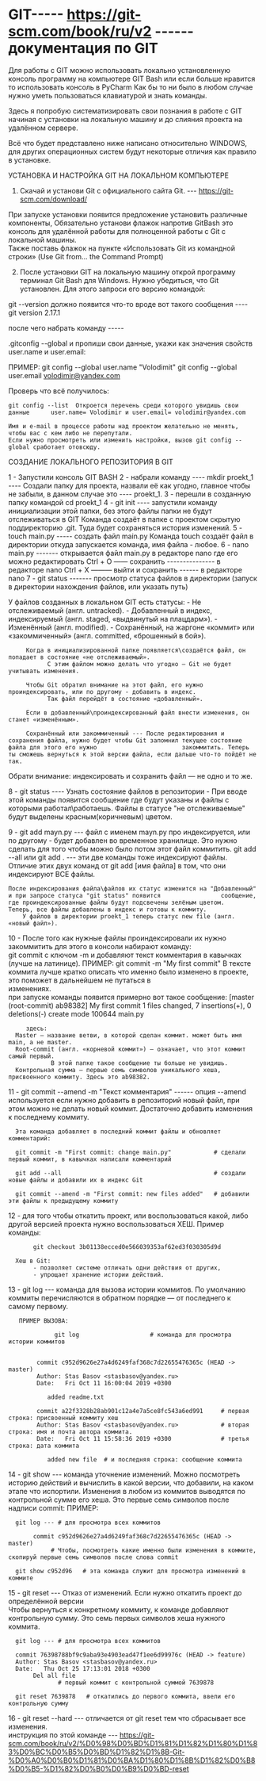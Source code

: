 # GIT-----   https://git-scm.com/book/ru/v2  ------ документация по GIT

Для работы с GIT можно использовать локально установленную консоль программу на компьютере GIT Bash или если больше нравится то использовать консоль в PyCharm
Как бы то ни было в любом случае нужно уметь пользоваться клавиатурой и знать команды.

Здесь я попробую систематизировать свои познания в работе с GIT начиная с установки на локальную машину и до слияния проекта на удалённом сервере.

Всё что будет представлено ниже написано относительно WINDOWS, для других операционных систем будут некоторые отличия как правило в установке.


УСТАНОВКА И НАСТРОЙКА GIT НА ЛОКАЛЬНОМ КОМПЬЮТЕРЕ


1) Скачай и установи Git с официального сайта Git. --- https://git-scm.com/download/ 

При запуске установки появится предложение установить различные компоненты, Обязательно установи флажок напротив GitBash это консоль для удалённой работы для полноценной работы с Git с локальной машины.  
Также поставь флажок на пункте «Использовать Git из командной строки» (Use Git from... the Command Prompt)


2) После установки GIT на локальную машину открой программу терминал Git Bash для Windows. 
Нужно убедиться, что Git установлен. 
Для этого запроси его версию командой:

git --version должно появится что-то вроде вот такого сообщения ----    git version 2.17.1

после чего набрать команду ----- 

.gitconfig --global и пропиши свои данные, укажи как значения свойств user.name и user.email:

ПРИМЕР: 
    git config --global user.name "Volodimit" 
    git config --global user.email volodimir@yandex.com

Проверь что всё получилось:

    git config --list  Откроется перечень среди которого увидишь свои данные      user.name= Volodimir и user.email= volodimir@yandex.com 
    
    Имя и e-mail в процессе работы над проектом желательно не менять, чтобы вас с кем либо не перепутали.
    Если нужно просмотреть или изменить настройки, вызов git config --global сработает отовсюду.




СОЗДАНИЕ ЛОКАЛЬНОГО РЕПОЗИТОРИЯ В GIT


1 - Запустили консоль GIT BASH
2 - набрали команду ---- mkdir proekt_1 ---- Создали папку для проекта, назвали её как угодно, главное чтобы не забыли, в данном случае это ---- proekt_1.
3 - перешли в созданную папку командой cd proekt_1
4 - git init ---- запустили команду инициализации этой папки, без этого файлы папки не будут отслеживаться в GIT
                  Команда создаёт в папке с проектом скрытую поддиректорию .git. Туда будет сохраняться история изменений. 
5 - touch main.py  ----- создать файл main.py Команда touch создаёт файл в директории откуда запускается команда, имя файла - любое.
6 - nano main.py ------- открывается файл main.py в редакторе nano где его можно редактировать
                  Ctrl + O —— сохранить     ---------------  в редакторе nano 
                  Ctrl + X ———  выйти и сохранить ------  в редакторе nano
7 - git status -------  просмотр статуса файлов в директории (запуск в директории нахождения файлов, или указать путь)

У файлов созданных в локальном GIT есть статусы:
                 - Не отслеживаемый                    (англ. untracked).
                 - Добавленный в индекс, индексируемый (англ. staged, «выдвинутый на плацдарм»).
                 - Изменённый                          (англ. modified).
                 - Сохранённый, на жаргоне «коммит» или «закоммиченный» (англ. committed, «брошенный в бой»).

         Когда в инициализированной папке появляется\создаётся файл, он попадает в состояние «не отслеживаемый». 
               С этим файлом можно делать что угодно — Git не будет учитывать изменения.

         Чтобы Git обратил внимание на этот файл, его нужно проиндексировать, или по другому - добавить в индекс. 
               Так файл перейдёт в состояние «добавленный». 

         Если в добавленный\проиндексированный файл внести изменения, он станет «изменённым».

         Сохранённый или закоммиченный --- После редактирования и сохранения файла, нужно будет чтобы Git запомнил текущее состояние файла для этого его нужно                        закоммитить. Теперь ты сможешь вернуться к этой версии файла, если дальше что-то пойдёт не так.

Обрати внимание: индексировать и сохранить файл — не одно и то же.


8 - git status ---- Узнать состояние файлов в репозитории - 
                    При вводе этой команды появится сообщение где будут указаны и файлы с которыми работал\работаешь. 
                    Файлы в статусе "не отслеживаемые" будут выделены красным(коричневым) цветом.

9 - git add mayn.py --- файл с именем mayn.py про индексируется, или по другому - будет добавлен во временное хранилище. 
                    Это нужно сделать для того чтобы можно было потом этот файл коммитить.
    git add --all или git add .  --- эти две команды тоже индексируют файлы. 
                    Отличие этих двух команд от git add [имя файла] в том, что они индексируют ВСЕ файлы.  
    
    После индексирования файла\файлов их статус изменится на "Добавленный" и при запросе статуса "git status" появится                 сообщение, где проиндексированные файлы будут подсвечены зелёным цветом. 
    Теперь, все файлы добавлены в индекс и готовы к коммиту. 
        У файлов в директории proekt_1 теперь статус new file (англ. «новый файл»).
10 - После того как нужные файлы проиндексировали их нужно закоммитить для этого в консоли набирают команду:               
     git commit c ключом -m и добавляют текст комментария в кавычках (лучше на латинице).
     ПРИМЕР:
                git commit -m "My first commit"
     В тексте коммита лучше кратко описать что именно было изменено в проекте, это поможет в дальнейшем не путаться в           
     изменениях.           
     при запуске команды появится примерно вот такое сообщение:
                 [master (root-commit) ab98382] My first commit
                  1 files changed, 7 insertions(+), 0 deletions(-)
                  create mode 100644 main.py 
                  
         здесь: 
      Master — название ветви, в которой сделан коммит. может быть имя main, а не master. 
      Root-commit (англ. «корневой коммит») — означает, что этот коммит самый первый. 
                В этой папке такое сообщение ты больше не увидишь.
      Контрольная сумма — первые семь символов уникального хеша, присвоенного коммиту. Здесь это ab98382.      
              
11 - git commit --amend -m "Текст комментария" ------ опция --amend используется если нужно добавить в репозиторий новый файл,      при этом можно не делать новый коммит. Достаточно добавить изменения к последнему коммиту. 

      Эта команда добавляет в последний коммит файлы и обновляет комментарий:
      
      git commit -m "First commit: change main.py"            # сделали первый коммит, в кавычках написали комментарий

      git add --all                                           # создали новые файлы и добавили их в индекс Git

      git commit --amend -m "First commit: new files added"   # добавили эти файлы к предыдущему коммиту 
      
 12 - для того чтобы откатить проект, или воспользоваться какой, либо другой версией проекта нужно воспользоваться ХЕШ.
      Пример команды:
      
           git checkout 3b01138ecced0e566039353af62ed3f030305d9d
      
      Хеш в Git:
           - позволяет системе отличать одни действия от других,
           - упрощает хранение истории действий.
      
  13 - git log --- команда для вызова истории коммитов. 
                   По умолчанию коммиты перечисляются в обратном порядке — от последнего к самому первому.    
      
       ПРИМЕР ВЫЗОВА:
       
                 git log                    # команда для просмотра истории коммитов


            commit c952d9626e27a4d6249faf368c7d22655476365c (HEAD -> master)
            Author: Stas Basov <stasbasov@yandex.ru>
            Date:   Fri Oct 11 16:00:04 2019 +0300

               added readme.txt

            commit a22f3328b28ab901c12a4e7a5ce8fc543a6ed991     # первая строка: присвоенный коммиту хеш 
            Author: Stas Basov <stasbasov@yandex.ru>            # вторая строка: имя и почта автора коммита.
            Date:   Fri Oct 11 15:58:36 2019 +0300              # третья строка: дата коммита
            
               added new file  # и последняя строка: сообщение коммита 


 14 - git show --- команда уточнение изменений. Можно посмотреть историю действий и вычислить в какой версии, что добавили, 
                   на каком этапе что испортили.
      Изменения в любом из коммитов выводятся по контрольной сумме его хеша. 
      Это первые семь символов после надписи commit:
      ПРИМЕР:
      
      git log --- # для просмотра всех коммитов

           commit c952d9626e27a4d6249faf368c7d22655476365c (HEAD -> master)
                # Чтобы, посмотреть какие именно были изменения в коммите, скопируй первые семь символов после слова commit  
      
      git show c952d96   # эта команда служит для просмотра изменений в коммите
      
  15 - git reset --- Отказ от изменений. Если нужно откатить проект до определённой версии     
                     Чтобы вернуться к конкретному коммиту, к команде добавляют контрольную сумму. 
                     Это семь первых символов хеша нужного коммита.
                     
      git log --- # для просмотра всех коммитов               
      
      commit 76398788bf9c9aba93e4903ead47f1ee6d99976c (HEAD -> feature)
      Author: Stas Basov <stasbasov@yandex.ru>
      Date:   Thu Oct 25 17:13:01 2018 +0300
           Del all file
                  # первый коммит с контрольной суммой 7639878
      
      git reset 7639878   # откатились до первого коммита, ввели его контрольную сумму 


  16 - git reset --hard --- отличается от git reset тем что сбрасывает все изменения.    
            инструкция по этой команде --- 
            https://git-scm.com/book/ru/v2/%D0%98%D0%BD%D1%81%D1%82%D1%80%D1%83%D0%BC%D0%B5%D0%BD%D1%82%D1%8B-Git-%D0%A0%D0%B0%D1%81%D0%BA%D1%80%D1%8B%D1%82%D0%B8%D0%B5-%D1%82%D0%B0%D0%B9%D0%BD-reset
